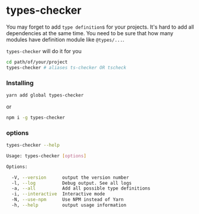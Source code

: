 # types-checker

You may forget to add `type definition`s for your projects. It's hard to add all dependencies at 
the same time. You need to be sure that how many modules have definition module like `@types/...`.

`types-checker` will do it for you

```bash
cd path/of/your/project
types-checker # aliases ts-checker OR tscheck
```

### Installing
```bash
yarn add global types-checker
```
or
```bash
npm i -g types-checker
```

### options
```bash
types-checker --help

Usage: types-checker [options]

Options:

  -V, --version      output the version number
  -l, --log          Debug output. See all logs
  -a, --all          Add all possible type definitions
  -i, --interactive  Interactive mode
  -N, --use-npm      Use NPM instead of Yarn
  -h, --help         output usage information

```



